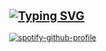 ## [![Typing SVG](https://readme-typing-svg.demolab.com?font=courier&pause=1000&color=8C6EF7&random=false&width=435&lines=welcome+to+gengi's+domain;currently%3A+mashing+keyboard;currently%3A+working+on+project+management+tools)](https://git.io/typing-svg)

[![spotify-github-profile](https://spotify-github-profile.vercel.app/api/view.svg?uid=i8e3q2kvvpo617xjok3ufa2oe&cover_image=true&theme=novatorem&show_offline=false&background_color=000000&interchange=true&bar_color=2e073e&bar_color_cover=false)](https://github.com/kittinan/spotify-github-profile)
